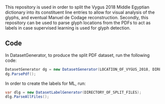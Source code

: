 ﻿This repository is used in order to split the Vygus 2018 Middle Egyptian dictionary into its constituent line entries to allow for visual analysis of the glyphs, and eventual Manuel de Codage reconstruction.
Secondly, this repository can be used to parse glyph locations from the PDFs to act as labels in case supervised learning is used for glyph detection. 

## Code
In DatasetGenerator, to produce the split PDF dataset, run the following code:

```c#
DatasetGenerator dg = new DatasetGenerator(LOCATION_OF_VYGUS_2018, DIRECTORY_OF_OUTPUT_FILES);
dg.ParsePdf();
```

In order to create the labels for ML, run:

```c#
var dlg = new DatasetLabelGenerator(DIRECTORY_OF_SPLIT_FILES);
dlg.ParseAllFiles();
```